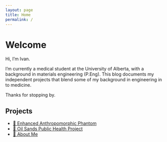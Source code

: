 ```yaml
---
layout: page
title: Home
permalink: /
---
```


# Welcome

Hi, I’m Ivan.

I’m currently a medical student at the University of Alberta, with a background in materials engineering (P.Eng). This blog documents my independent projects that blend some of my background in engineering in to medicine. 

Thanks for stopping by.


## Projects

<ul class="project-list">
  <li><a href="/phantom/">🧠 Enhanced Anthropomorphic Phantom</a></li>
  <li><a href="/oilsands/">📖 Oil Sands Public Health Project</a></li>
  <li><a href="/about/">👤 About Me</a></li>
</ul>
